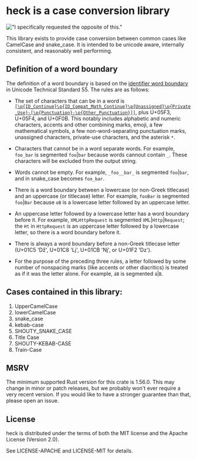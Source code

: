 # **heck** is a case conversion library

!["I specifically requested the opposite of this."](./no_step_on_snek.png)

This library exists to provide case conversion between common cases like
CamelCase and snake_case. It is intended to be unicode aware, internally
consistent, and reasonably well performing.

## Definition of a word boundary

The definition of a word boundary is based on the
[identifier word boundary](https://www.unicode.org/reports/tr55/#Identifier-Chunks)
in Unicode Technical Standard 55. The rules are as follows:

- The set of characters that can be in a word is
  [`[\p{ID_Continue}\p{ID_Compat_Math_Continue}\p{Unassigned}\p{Private_Use}-[\p{Punctuation}-\p{Other_Punctuation}]]`][1],
  plus U+05F3, U+05F4, and U+0F0B. This notably includes
  alphabetic and numeric characters, accents and other combining marks,
  emoji, a few mathematical symbols, a few non-word-separating punctuation marks,
  unassigned characters, private-use characters, and the asterisk `*`.

- Characters that cannot be in a word separate words.
  For example, `foo_bar` is segmented `foo`|`bar`
  because words cannout contain `_`.
  These characters will be excluded from the output string.

- Words cannot be empty. For example, `_foo__bar_` is segmented `foo`|`bar`,
  and in snake_case becomes `foo_bar`.

- There is a word boundary between a lowercase (or non-Greek titlecase)
  and an uppercase (or titlecase) letter. For example, `fooBar` is segmented
  `foo`|`Bar` because `oB` is a lowercase letter followed by an uppercase letter.

- An uppercase letter followed by a lowercase letter
  has a word boundary before it. For example, `XMLHttpRequest` is segmented
  `XML`|`Http`|`Request`; the `Ht` in `HttpRequest` is an uppercase letter
  followed by a lowercase letter, so there is a word boundary before it.

 - There is always a word boundary before a non-Greek titlecase letter
   (U+01C5 'ǅ', U+01C8 'ǈ', U+01CB 'ǋ', or U+01F2 'ǲ').

 - For the purpose of the preceding three rules, a letter followed
   by some number of nonspacing marks (like accents or other diacritics)
   is treated as if it was the letter alone. For example, `áB` is segmented `á`|`B`.

[1]: https://util.unicode.org/UnicodeJsps/list-unicodeset.jsp?a=%5B%5Cp%7BID_Continue%7D%5Cp%7BID_Compat_Math_Continue%7D%5Cp%7BUnassigned%7D%5Cp%7BPrivate_Use%7D-%5B%5Cp%7BPunctuation%7D-%5Cp%7BOther_Punctuation%7D%5D%5D&abb=on

## Cases contained in this library:

1. UpperCamelCase
2. lowerCamelCase
3. snake_case
4. kebab-case
5. SHOUTY_SNAKE_CASE
6. Title Case
7. SHOUTY-KEBAB-CASE
8. Train-Case

## MSRV

The minimum supported Rust version for this crate is 1.56.0. This may change in
minor or patch releases, but we probably won't ever require a very recent
version. If you would like to have a stronger guarantee than that, please open
an issue.

## License

heck is distributed under the terms of both the MIT license and the
Apache License (Version 2.0).

See LICENSE-APACHE and LICENSE-MIT for details.
